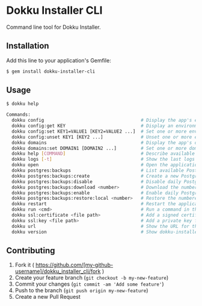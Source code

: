 # Dokku Installer CLI

Command line tool for Dokku Installer.

## Installation

Add this line to your application's Gemfile:

```bash
$ gem install dokku-installer-cli
```

## Usage

```bash
$ dokku help

Commands:
  dokku config                                    # Display the app's environment variables
  dokku config:get KEY                            # Display an environment variable value
  dokku config:set KEY1=VALUE1 [KEY2=VALUE2 ...]  # Set one or more environment variables
  dokku config:unset KEY1 [KEY2 ...]              # Unset one or more environment variables
  dokku domains                                   # Display the app's domains
  dokku domains:set DOMAIN1 [DOMAIN2 ...]         # Set one or more domains
  dokku help [COMMAND]                            # Describe available commands or one specific command
  dokku logs [-t]                                 # Show the last logs for the application (-t follows)
  dokku open                                      # Open the application in your default browser
  dokku postgres:backups                          # List available PostgreSQL backups
  dokku postgres:backups:create                   # Create a new PostgreSQL backup
  dokku postgres:backups:disable                  # Disable daily PostgreSQL backups
  dokku postgres:backups:download <number>        # Download the numbered PostgreSQL backup
  dokku postgres:backups:enable                   # Enable daily PostgreSQL backups
  dokku postgres:backups:restore:local <number>   # Restore the numbered PostgreSQL backup locally
  dokku restart                                   # Restart the application
  dokku run <cmd>                                 # Run a command in the environment of the application
  dokku ssl:certificate <file path>               # Add a signed certificate for SSL (server.crt)
  dokku ssl:key <file path>                       # Add a private key for SSL (server.key)
  dokku url                                       # Show the URL for the application
  dokku version                                   # Show dokku-installer-cli's version
```

## Contributing

1. Fork it ( https://github.com/[my-github-username]/dokku_installer_cli/fork )
2. Create your feature branch (`git checkout -b my-new-feature`)
3. Commit your changes (`git commit -am 'Add some feature'`)
4. Push to the branch (`git push origin my-new-feature`)
5. Create a new Pull Request
